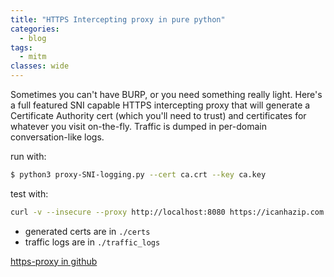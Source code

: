 ```yaml
---            
title: "HTTPS Intercepting proxy in pure python"    
categories:
  - blog                                                                                                                                                                                                                                                                     
tags:
  - mitm
classes: wide                                  
---
```


Sometimes you can't have BURP, or you need something really light. Here's a full featured SNI capable HTTPS intercepting proxy that will generate a Certificate Authority cert (which you'll need to trust) and certificates for whatever you visit on-the-fly. Traffic is dumped in per-domain conversation-like logs.

run with:
```bash
$ python3 proxy-SNI-logging.py --cert ca.crt --key ca.key
```

test with:
```bash
curl -v --insecure --proxy http://localhost:8080 https://icanhazip.com
```

- generated certs are in `./certs`
- traffic logs are in `./traffic_logs`

[https-proxy in github](https://github.com/0xvm/https-proxy)

